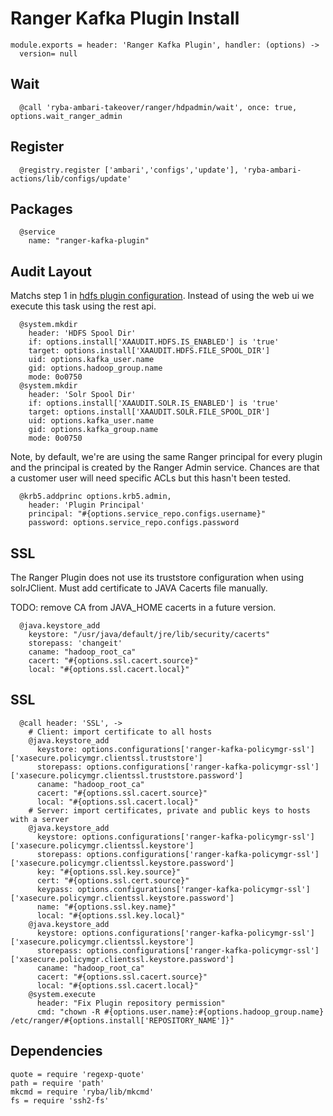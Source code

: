 
# Ranger Kafka Plugin Install

    module.exports = header: 'Ranger Kafka Plugin', handler: (options) ->
      version= null


## Wait

      @call 'ryba-ambari-takeover/ranger/hdpadmin/wait', once: true, options.wait_ranger_admin

## Register

      @registry.register ['ambari','configs','update'], 'ryba-ambari-actions/lib/configs/update'

## Packages

      @service
        name: "ranger-kafka-plugin"

## Audit Layout

Matchs step 1 in [hdfs plugin configuration][plugin]. Instead of using the web ui
we execute this task using the rest api.


      @system.mkdir
        header: 'HDFS Spool Dir'
        if: options.install['XAAUDIT.HDFS.IS_ENABLED'] is 'true'
        target: options.install['XAAUDIT.HDFS.FILE_SPOOL_DIR']
        uid: options.kafka_user.name
        gid: options.hadoop_group.name
        mode: 0o0750
      @system.mkdir
        header: 'Solr Spool Dir'
        if: options.install['XAAUDIT.SOLR.IS_ENABLED'] is 'true'
        target: options.install['XAAUDIT.SOLR.FILE_SPOOL_DIR']
        uid: options.kafka_user.name
        gid: options.kafka_group.name
        mode: 0o0750


Note, by default, we're are using the same Ranger principal for every
plugin and the principal is created by the Ranger Admin service. Chances
are that a customer user will need specific ACLs but this hasn't been
tested.

      @krb5.addprinc options.krb5.admin,
        header: 'Plugin Principal'
        principal: "#{options.service_repo.configs.username}"
        password: options.service_repo.configs.password

## SSL

The Ranger Plugin does not use its truststore configuration when using solrJClient.
Must add certificate to JAVA Cacerts file manually.

TODO: remove CA from JAVA_HOME cacerts in a future version.

      @java.keystore_add
        keystore: "/usr/java/default/jre/lib/security/cacerts"
        storepass: 'changeit'
        caname: "hadoop_root_ca"
        cacert: "#{options.ssl.cacert.source}"
        local: "#{options.ssl.cacert.local}"
## SSL

      @call header: 'SSL', ->
        # Client: import certificate to all hosts
        @java.keystore_add
          keystore: options.configurations['ranger-kafka-policymgr-ssl']['xasecure.policymgr.clientssl.truststore']
          storepass: options.configurations['ranger-kafka-policymgr-ssl']['xasecure.policymgr.clientssl.truststore.password']
          caname: "hadoop_root_ca"
          cacert: "#{options.ssl.cacert.source}"
          local: "#{options.ssl.cacert.local}"
        # Server: import certificates, private and public keys to hosts with a server
        @java.keystore_add
          keystore: options.configurations['ranger-kafka-policymgr-ssl']['xasecure.policymgr.clientssl.keystore']
          storepass: options.configurations['ranger-kafka-policymgr-ssl']['xasecure.policymgr.clientssl.keystore.password']
          key: "#{options.ssl.key.source}"
          cert: "#{options.ssl.cert.source}"
          keypass: options.configurations['ranger-kafka-policymgr-ssl']['xasecure.policymgr.clientssl.keystore.password']
          name: "#{options.ssl.key.name}"
          local: "#{options.ssl.key.local}"
        @java.keystore_add
          keystore: options.configurations['ranger-kafka-policymgr-ssl']['xasecure.policymgr.clientssl.keystore']
          storepass: options.configurations['ranger-kafka-policymgr-ssl']['xasecure.policymgr.clientssl.keystore.password']
          caname: "hadoop_root_ca"
          cacert: "#{options.ssl.cacert.source}"
          local: "#{options.ssl.cacert.local}"
        @system.execute
          header: "Fix Plugin repository permission"
          cmd: "chown -R #{options.user.name}:#{options.hadoop_group.name} /etc/ranger/#{options.install['REPOSITORY_NAME']}"

## Dependencies

    quote = require 'regexp-quote'
    path = require 'path'
    mkcmd = require 'ryba/lib/mkcmd'
    fs = require 'ssh2-fs'

[plugin]: https://docs.hortonworks.com/HDPDocuments/HDP2/HDP-2.4.0/bk_installing_manually_book/content/installing_ranger_plugins.html#installing_ranger_kafka_plugin
